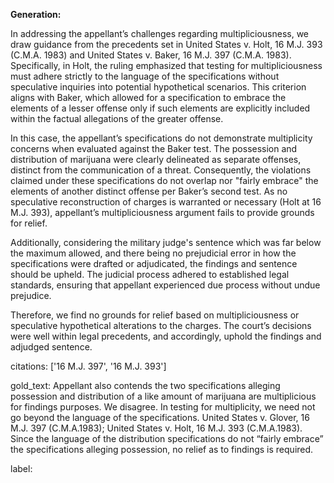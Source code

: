 **Generation:**

In addressing the appellant’s challenges regarding multipliciousness, we draw guidance from the precedents set in United States v. Holt, 16 M.J. 393 (C.M.A. 1983) and United States v. Baker, 16 M.J. 397 (C.M.A. 1983). Specifically, in Holt, the ruling emphasized that testing for multipliciousness must adhere strictly to the language of the specifications without speculative inquiries into potential hypothetical scenarios. This criterion aligns with Baker, which allowed for a specification to embrace the elements of a lesser offense only if such elements are explicitly included within the factual allegations of the greater offense.

In this case, the appellant’s specifications do not demonstrate multiplicity concerns when evaluated against the Baker test. The possession and distribution of marijuana were clearly delineated as separate offenses, distinct from the communication of a threat. Consequently, the violations claimed under these specifications do not overlap nor "fairly embrace" the elements of another distinct offense per Baker’s second test. As no speculative reconstruction of charges is warranted or necessary (Holt at 16 M.J. 393), appellant’s multipliciousness argument fails to provide grounds for relief.

Additionally, considering the military judge's sentence which was far below the maximum allowed, and there being no prejudicial error in how the specifications were drafted or adjudicated, the findings and sentence should be upheld. The judicial process adhered to established legal standards, ensuring that appellant experienced due process without undue prejudice.

Therefore, we find no grounds for relief based on multipliciousness or speculative hypothetical alterations to the charges. The court’s decisions were well within legal precedents, and accordingly, uphold the findings and adjudged sentence.

citations: ['16 M.J. 397', '16 M.J. 393']

gold_text: Appellant also contends the two specifications alleging possession and distribution of a like amount of marijuana are multiplicious for findings purposes. We disagree. In testing for multiplicity, we need not go beyond the language of the specifications. United States v. Glover, 16 M.J. 397 (C.M.A.1983); United States v. Holt, 16 M.J. 393 (C.M.A.1983). Since the language of the distribution specifications do not “fairly embrace” the specifications alleging possession, no relief as to findings is required.

label: 